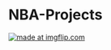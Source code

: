 # NBA-Projects

<a href="https://imgflip.com/gif/35qlza"><img src="https://i.imgflip.com/35qlza.gif" title="made at imgflip.com"/></a>
